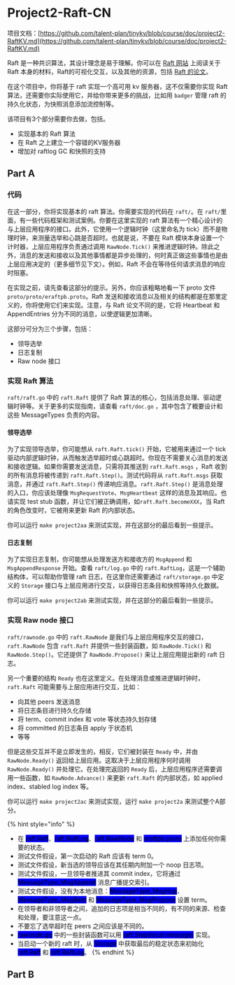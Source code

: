# Project2-Raft-CN

项目文档：[https://github.com/talent-plan/tinykv/blob/course/doc/project2-RaftKV.md](https://github.com/talent-plan/tinykv/blob/course/doc/project2-RaftKV.md)

Raft 是一种共识算法，其设计理念是易于理解。你可以在 [Raft 网站](https://raft.github.io/) 上阅读关于 Raft 本身的材料，Raft的可视化交互，以及其他的资源，包括 [Raft 的论文](https://raft.github.io/raft.pdf)。

在这个项目中，你将基于 raft 实现一个高可用 kv 服务器，这不仅需要你实现 Raft 算法，还需要你实际使用它，并给你带来更多的挑战，比如用 `badger` 管理 raft 的持久化状态，为快照消息添加流控制等。

该项目有3个部分需要你去做，包括。

* 实现基本的 Raft 算法
* 在 Raft 之上建立一个容错的KV服务器
* 增加对 raftlog GC 和快照的支持

## Part A

### 代码

在这一部分，你将实现基本的 raft 算法。你需要实现的代码在 `raft/`。在 `raft/`里面，有一些代码框架和测试案例。你要在这里实现的 raft 算法有一个精心设计的与上层应用程序的接口。此外，它使用一个逻辑时钟（这里命名为 tick）而不是物理时钟，来测量选举和心跳是否超时。也就是说，不要在 Raft 模块本身设置一个计时器，上层应用程序负责通过调用 `RawNode.Tick()` 来推进逻辑时钟。除此之外，消息的发送和接收以及其他事情都是异步处理的，何时真正做这些事情也是由上层应用决定的（更多细节见下文）。例如，Raft 不会在等待任何请求消息的响应时阻塞。

在实现之前，请先查看这部分的提示。另外，你应该粗略地看一下 proto 文件 `proto/proto/eraftpb.proto`。Raft 发送和接收消息以及相关的结构都是在那里定义的，你将使用它们来实现。注意，与 Raft 论文不同的是，它将 Heartbeat 和 AppendEntries 分为不同的消息，以使逻辑更加清晰。

这部分可分为三个步骤，包括：

* 领导选举
* 日志复制
* Raw node 接口

### 实现 Raft 算法

`raft/raft.go` 中的 `raft.Raft` 提供了 Raft 算法的核心，包括消息处理、驱动逻辑时钟等。关于更多的实现指南，请查看 `raft/doc.go` ，其中包含了概要设计和这些 MessageTypes 负责的内容。

#### **领导选举**

为了实现领导选举，你可能想从 `raft.Raft.tick()` 开始，它被用来通过一个 tick 驱动内部逻辑时钟，从而触发选举超时或心跳超时。你现在不需要关心消息的发送和接收逻辑。如果你需要发送消息，只需将其推送到 `raft.Raft.msgs` ，Raft 收到的所有消息将被传递到 `raft.Raft.Step()`。测试代码将从 `raft.Raft.msgs` 获取消息，并通过 `raft.Raft.Step()` 传递响应消息。`raft.Raft.Step()` 是消息处理的入口，你应该处理像 `MsgRequestVote`、`MsgHeartbeat` 这样的消息及其响应。也请实现 test stub 函数，并让它们被正确调用，如`raft.Raft.becomeXXX`，当 Raft 的角色改变时，它被用来更新 Raft 的内部状态。

你可以运行 `make project2aa` 来测试实现，并在这部分的最后看到一些提示。

#### **日志复制**

为了实现日志复制，你可能想从处理发送方和接收方的 `MsgAppend` 和 `MsgAppendResponse` 开始。查看 `raft/log.go` 中的 `raft.RaftLog`，这是一个辅助结构体，可以帮助你管理 raft 日志，在这里你还需要通过 `raft/storage.go` 中定义的 `Storage` 接口与上层应用进行交互，以获得日志条目和快照等持久化数据。

你可以运行 `make project2ab` 来测试实现，并在这部分的最后看到一些提示。

### 实现 Raw node 接口

`raft/rawnode.go` 中的 `raft.RawNode` 是我们与上层应用程序交互的接口，`raft.RawNode` 包含 `raft.Raft` 并提供一些封装函数，如 `RawNode.Tick()` 和 `RawNode.Step()`。它还提供了 `RawNode.Propose()` 来让上层应用提出新的 raft 日志。

另一个重要的结构 `Ready` 也在这里定义。在处理消息或推进逻辑时钟时，`raft.Raft` 可能需要与上层应用进行交互，比如：

* 向其他 peers 发送消息
* 将日志条目进行持久化存储
* 将 term、commit index 和 vote 等状态持久划存储
* 将 committed 的日志条目 apply 于状态机
* 等等

但是这些交互并不是立即发生的，相反，它们被封装在 `Ready` 中，并由 `RawNode.Ready()` 返回给上层应用。这取决于上层应用程序何时调用 `RawNode.Ready()` 并处理它。在处理完返回的 `Ready` 后，上层应用程序还需要调用一些函数，如 `RawNode.Advance()` 来更新 `raft.Raft` 的内部状态，如 applied index、stabled log index 等。

你可以运行 `make project2ac` 来测试实现，运行 `make project2a` 来测试整个A部分。

{% hint style="info" %}
* 在 <mark style="background-color:blue;">raft.Raft</mark>、<mark style="background-color:blue;">raft.RaftLog</mark>、<mark style="background-color:blue;">raft.RawNode</mark> 和 <mark style="background-color:blue;">eraftpb.proto</mark> 上添加任何你需要的状态。
* 测试文件假设，第一次启动的 Raft 应该有 term 0。
* 测试文件假设，新当选的领导应该在其任期内附加一个 noop 日志项。
* 测试文件假设，一旦领导者推进其 commit index，它将通过 <mark style="background-color:blue;">MessageType\_MsgAppend</mark> 消息广播提交索引。
* 测试文件假设，没有为本地消息：<mark style="background-color:blue;">MessageType\_MsgHup</mark>、<mark style="background-color:blue;">MessageType\_MsgBeat</mark> 和 <mark style="background-color:blue;">MessageType\_MsgPropose</mark> 设置 term。
* 在领导者和非领导者之间，追加的日志项是相当不同的，有不同的来源、检查和处理，要注意这一点。
* 不要忘了选举超时在 peers 之间应该是不同的。
* <mark style="background-color:blue;">rawnode.go</mark> 中的一些封装函数可以用 <mark style="background-color:blue;">raft.Step(local message)</mark> 实现。
* 当启动一个新的 raft 时，从 <mark style="background-color:blue;">Storage</mark> 中获取最后的稳定状态来初始化 <mark style="background-color:blue;">raft.Raft</mark> 和 <mark style="background-color:blue;">raft.RaftLog</mark>。
{% endhint %}

## Part B



